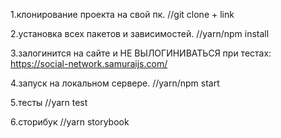1.клонирование проекта на свой пк. //git clone + link

2.установка всех пакетов и зависимостей. //yarn/npm install

3.залогинится на сайте и НЕ ВЫЛОГИНИВАТЬСЯ при тестах: https://social-network.samuraijs.com/

4.запуск на локальном сервере. //yarn/npm start

5.тесты //yarn test

6.сторибук //yarn storybook
